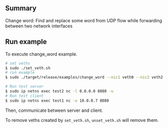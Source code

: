 ## Summary
Change word: Find and replace some word from UDP flow while forwarding between two network interfaces

## Run example
To execute change_word example.

```sh
# set veths
$ sudo ./set_veth.sh
# run example
$ sudo ./target/release/examples/change_word --nic1 veth0 --nic2 veth2 --source-word apple --change-word watermelon

# Run test server 
$ sudo ip netns exec test2 nc -l 0.0.0.0 8080 -u
# Run test client 
$ sudo ip netns exec test1 nc -u 10.0.0.7 8080
```
Then, communicate between server and client.

To remove veths created by `set_veth.sh`, `unset_veth.sh` will remove them.
